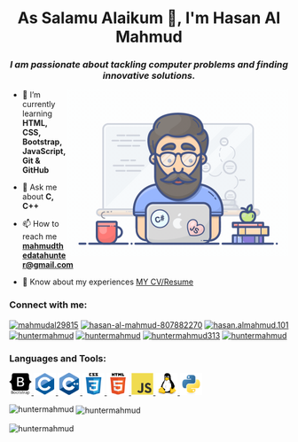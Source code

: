 <!--[![MasterHead](https://firebasestorage.googleapis.com/v0/b/flexi-coding.appspot.com/o/dempgi7-520f8d5f-63d4-4453-8822-dbc149ae27f8.gif?alt=media&token=91c0c7b2-93c3-4029-b011-1a8703c5730d)](www.mywebsite.com)


This is the ReadMe file generator link: https://rahuldkjain.github.io/gh-profile-readme-generator/
-->
<h1 align="center">As Salamu Alaikum 👋, I'm Hasan Al Mahmud</h1>
<h3 align="center"> <em>I am passionate about tackling computer problems and finding innovative solutions.</em></h3>
<img align="right" alt="Coding" width="400" src= "https://github.com/HunterMahmud/HunterMahmud/blob/main/programmer.gif">

<!--
<p align="left"> <img src="https://komarev.com/ghpvc/?username=huntermahmud&label=Profile%20views&color=0e75b6&style=flat" alt="huntermahmud" /> </p>

<p align="left"> <a href="https://github.com/ryo-ma/github-profile-trophy"><img src="https://github-profile-trophy.vercel.app/?username=huntermahmud" alt="huntermahmud" /></a> </p>

<p align="left"> <a href="https://twitter.com/mahmudal29815" target="blank"><img src="https://img.shields.io/twitter/follow/mahmudal29815?logo=twitter&style=for-the-badge" alt="mahmudal29815" /></a> </p>
-->
- 🌱 I’m currently learning **HTML, CSS, Bootstrap, JavaScript, Git & GitHub**

- 💬 Ask me about **C, C++**

- 📫 How to reach me **mahmudthedatahunter@gmail.com**

- 📄 Know about my experiences [MY CV/Resume](https://github.com/HunterMahmud/CV_or_Resume/blob/main/Hasan_Al_Mahmud(online%20copy).pdf)

<h3 align="left">Connect with me:</h3>
<p align="left">
<a href="https://twitter.com/mahmudal29815" target="blank"><img align="center" src="https://raw.githubusercontent.com/rahuldkjain/github-profile-readme-generator/master/src/images/icons/Social/twitter.svg" alt="mahmudal29815" height="30" width="40" /></a>
<a href="https://linkedin.com/in/hasan-al-mahmud-807882270" target="blank"><img align="center" src="https://raw.githubusercontent.com/rahuldkjain/github-profile-readme-generator/master/src/images/icons/Social/linked-in-alt.svg" alt="hasan-al-mahmud-807882270" height="30" width="40" /></a>
<a href="https://fb.com/hasan.almahmud.101" target="blank"><img align="center" src="https://raw.githubusercontent.com/rahuldkjain/github-profile-readme-generator/master/src/images/icons/Social/facebook.svg" alt="hasan.almahmud.101" height="30" width="40" /></a>
<a href="https://www.codechef.com/users/huntermahmud" target="blank"><img align="center" src="https://cdn.jsdelivr.net/npm/simple-icons@3.1.0/icons/codechef.svg" alt="huntermahmud" height="30" width="40" /></a>
<a href="https://www.hackerrank.com/huntermahmud" target="blank"><img align="center" src="https://raw.githubusercontent.com/rahuldkjain/github-profile-readme-generator/master/src/images/icons/Social/hackerrank.svg" alt="huntermahmud" height="30" width="40" /></a>
<a href="https://codeforces.com/profile/huntermahmud313" target="blank"><img align="center" src="https://raw.githubusercontent.com/rahuldkjain/github-profile-readme-generator/master/src/images/icons/Social/codeforces.svg" alt="huntermahmud313" height="30" width="40" /></a>
<a href="https://www.leetcode.com/huntermahmud" target="blank"><img align="center" src="https://raw.githubusercontent.com/rahuldkjain/github-profile-readme-generator/master/src/images/icons/Social/leet-code.svg" alt="huntermahmud" height="30" width="40" /></a>
</p>

<h3 align="left">Languages and Tools:</h3>
<p align="left"> <a href="https://getbootstrap.com" target="_blank" rel="noreferrer"> <img src="https://raw.githubusercontent.com/devicons/devicon/master/icons/bootstrap/bootstrap-plain-wordmark.svg" alt="bootstrap" width="40" height="40"/> </a> <a href="https://www.cprogramming.com/" target="_blank" rel="noreferrer"> <img src="https://raw.githubusercontent.com/devicons/devicon/master/icons/c/c-original.svg" alt="c" width="40" height="40"/> </a> <a href="https://www.w3schools.com/cpp/" target="_blank" rel="noreferrer"> <img src="https://raw.githubusercontent.com/devicons/devicon/master/icons/cplusplus/cplusplus-original.svg" alt="cplusplus" width="40" height="40"/> </a> <a href="https://www.w3schools.com/css/" target="_blank" rel="noreferrer"> <img src="https://raw.githubusercontent.com/devicons/devicon/master/icons/css3/css3-original-wordmark.svg" alt="css3" width="40" height="40"/> </a> <a href="https://www.w3.org/html/" target="_blank" rel="noreferrer"> <img src="https://raw.githubusercontent.com/devicons/devicon/master/icons/html5/html5-original-wordmark.svg" alt="html5" width="40" height="40"/> </a> <a href="https://developer.mozilla.org/en-US/docs/Web/JavaScript" target="_blank" rel="noreferrer"> <img src="https://raw.githubusercontent.com/devicons/devicon/master/icons/javascript/javascript-original.svg" alt="javascript" width="40" height="40"/> </a> <a href="https://www.linux.org/" target="_blank" rel="noreferrer"> <img src="https://raw.githubusercontent.com/devicons/devicon/master/icons/linux/linux-original.svg" alt="linux" width="40" height="40"/> </a> <a href="https://www.python.org" target="_blank" rel="noreferrer"> <img src="https://raw.githubusercontent.com/devicons/devicon/master/icons/python/python-original.svg" alt="python" width="40" height="40"/> </a> </p>

<p><img align="left" src="https://github-readme-stats.vercel.app/api/top-langs?username=huntermahmud&show_icons=true&locale=en&layout=compact" alt="huntermahmud" /></p>

<p>&nbsp;<img align="center" src="https://github-readme-stats.vercel.app/api?username=huntermahmud&show_icons=true&locale=en" alt="huntermahmud" /></p>

<p><img align="center" src="https://github-readme-streak-stats.herokuapp.com/?user=huntermahmud&" alt="huntermahmud" /></p>
